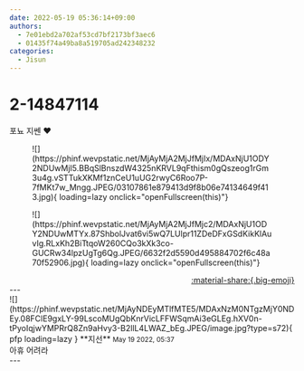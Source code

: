 ```yaml
---
date: 2022-05-19 05:36:14+09:00
authors:
  - 7e01ebd2a702af53cd7bf2173bf3aec6
  - 01435f74a49ba8a519705ad242348232
categories:
  - Jisun
---
```


# 2-14847114

<div class="post-container" markdown="1">
<div class="content-container md-sidebar__scrollwrap" markdown="1">

포뇨 지쎈 ♥
<figure markdown="1">
![](https://phinf.wevpstatic.net/MjAyMjA2MjJfMjIx/MDAxNjU1ODY2NDUwMjI5.BBqSlBnszdW4325nKRVL9qFthism0gQszeog1rGm3u4g.vSTTukXKMf1znCeU1uUG2rwyC6Roo7P-7fMKt7w_Mngg.JPEG/03107861e879413d9f8b06e74134649f413.jpg){ loading=lazy onclick="openFullscreen(this)"}
</figure>

<figure markdown="1">
![](https://phinf.wevpstatic.net/MjAyMjA2MjJfMjc2/MDAxNjU1ODY2NDUwMTYx.87ShbolJvat6vi5wQ7LUlpr11ZDeDFxGSdKikKlAuvIg.RLxKh2BiTtqoW260CQo3kXk3co-GUCRw34lpzUgTg6Qg.JPEG/6632f2d5590d495884702f6c48a70f52906.jpg){ loading=lazy onclick="openFullscreen(this)"}
</figure>


</div>
</div>

<div style="text-align: right;" markdown="1">
<a href="https://weverse.io/fromis9/fanpost/2-14847114" style="text-align: right;">:material-share:{.big-emoji}</a>
</div>
---

<div class="comments-container md-sidebar__scrollwrap" markdown="1">
<div class="comment" markdown="1">
<div class='id-container' markdown="1">
![](https://phinf.wevpstatic.net/MjAyNDEyMTlfMTE5/MDAxNzM0NTgzMjY0NDEy.08FClE9gxLY-99LscoMUgQbKnrVicLFFWSqmAi3eGLEg.hXV0n-tPyoIqjwYMPRrQ8Zn9aHvy3-B2llL4LWAZ_bEg.JPEG/image.jpg?type=s72){ pfp loading=lazy }
**<span class="artist">지선</span>** <small>May 19 2022, 05:37</small><br>
</div>
<div class='comment-body' markdown="1">
아휴 어려라
</div>
</div>
</div>
---
